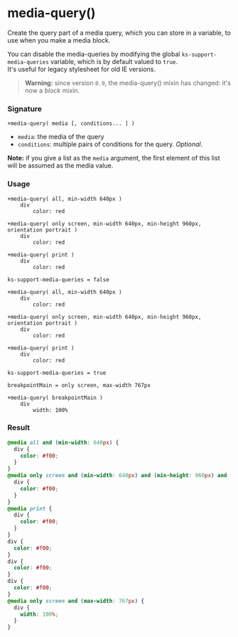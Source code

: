# media-query()

Create the query part of a media query, which you can store in a variable, to use when you make a media block.

You can disable the media-queries by modifying the global `ks-support-media-queries` variable, which is by default valued to `true`.  
It's useful for legacy stylesheet for old IE versions.

> **Warning:** since version `0.9`, the media-query() mixin has changed: it's now a *block* mixin.

### Signature

`+media-query( media [, conditions... ] )`

* `media`: the media of the query
* `conditions`: multiple pairs of conditions for the query. *Optional*.

**Note:** if you give a list as the `media` argument, the first element of this list will be assumed as the media value.

### Usage

```stylus
+media-query( all, min-width 640px )
    div
        color: red

+media-query( only screen, min-width 640px, min-height 960px, orientation portrait )
    div
        color: red

+media-query( print )
    div
        color: red

ks-support-media-queries = false

+media-query( all, min-width 640px )
    div
        color: red

+media-query( only screen, min-width 640px, min-height 960px, orientation portrait )
    div
        color: red

+media-query( print )
    div
        color: red

ks-support-media-queries = true

breakpointMain = only screen, max-width 767px

+media-query( breakpointMain )
    div
        width: 100%

```

### Result

```css
@media all and (min-width: 640px) {
  div {
    color: #f00;
  }
}
@media only screen and (min-width: 640px) and (min-height: 960px) and (orientation: portrait) {
  div {
    color: #f00;
  }
}
@media print {
  div {
    color: #f00;
  }
}
div {
  color: #f00;
}
div {
  color: #f00;
}
div {
  color: #f00;
}
@media only screen and (max-width: 767px) {
  div {
    width: 100%;
  }
}
```
